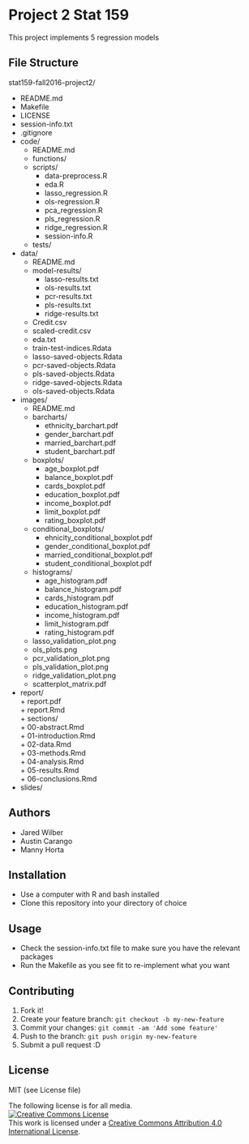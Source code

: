 # Project 2 Stat 159

This project implements 5 regression models 

## File Structure  

stat159-fall2016-project2/  
+   README.md  
+   Makefile  
+   LICENSE  
+   session-info.txt  
+   .gitignore  
+   code/  
	+ README.md  
	+ functions/  
	+ scripts/  
		+ data-preprocess.R  	
		+ eda.R	  
		+ lasso_regression.R  	
		+ ols-regression.R	  
		+ pca_regression.R	  
		+ pls_regression.R	  
		+ ridge_regression.R	  
		+ session-info.R  
	+ tests/  
+   data/  
	+ README.md  
	+ model-results/    
		+ lasso-results.txt  
		+ ols-results.txt  
		+ pcr-results.txt  
		+ pls-results.txt  
		+ ridge-results.txt  
	+ Credit.csv  
	+ scaled-credit.csv  
	+ eda.txt  
	+ train-test-indices.Rdata  
	+ lasso-saved-objects.Rdata  
	+ pcr-saved-objects.Rdata  
	+ pls-saved-objects.Rdata  
	+ ridge-saved-objects.Rdata  
	+ ols-saved-objects.Rdata   
+   images/  
	+ README.md  
	+ barcharts/
		+ ethnicity_barchart.pdf
		+ gender_barchart.pdf
		+ married_barchart.pdf
		+ student_barchart.pdf
	+ boxplots/ 
		+ age_boxplot.pdf
		+ balance_boxplot.pdf
		+ cards_boxplot.pdf
		+ education_boxplot.pdf
		+ income_boxplot.pdf
		+ limit_boxplot.pdf
		+ rating_boxplot.pdf
	+ conditional_boxplots/  
		+ ehnicity_conditional_boxplot.pdf
		+ gender_conditional_boxplot.pdf
		+ married_conditional_boxplot.pdf
		+ student_conditional_boxplot.pdf
	+ histograms/  
		+ age_histogram.pdf
		+ balance_histogram.pdf
		+ cards_histogram.pdf
		+ education_histogram.pdf
		+ income_histogram.pdf
		+ limit_histogram.pdf
		+ rating_histogram.pdf
	+ lasso_validation_plot.png  
	+ ols_plots.png  
	+ pcr_validation_plot.png  
	+ pls_validation_plot.png  
	+ ridge_validation_plot.png  
	+ scatterplot_matrix.pdf  
+   report/  
		+ report.pdf  
		+ report.Rmd  
		+ sections/  
			+ 00-abstract.Rmd  
			+ 01-introduction.Rmd  
			+ 02-data.Rmd  
			+ 03-methods.Rmd  
			+ 04-analysis.Rmd  
			+ 05-results.Rmd  
			+ 06-conclusions.Rmd  
   + slides/  

## Authors  

* Jared Wilber
* Austin Carango
* Manny Horta

## Installation

* Use a computer with R and bash installed
* Clone this repository into your directory of choice


## Usage

* Check the session-info.txt file to make sure you have the relevant packages
* Run the Makefile as you see fit to re-implement what you want

## Contributing

1. Fork it!
2. Create your feature branch: `git checkout -b my-new-feature`
3. Commit your changes: `git commit -am 'Add some feature'`
4. Push to the branch: `git push origin my-new-feature`
5. Submit a pull request :D


## License

MIT (see License file)

The following license is for all media.   
<a rel="license" href="http://creativecommons.org/licenses/by/4.0/"><img alt="Creative Commons License" style="border-width:0" src="https://i.creativecommons.org/l/by/4.0/88x31.png" /></a><br />This work is licensed under a <a rel="license" href="http://creativecommons.org/licenses/by/4.0/">Creative Commons Attribution 4.0 International License</a>.  
  

